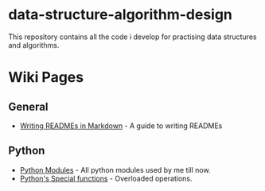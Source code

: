 # data-structure-algorithm-design
This repository contains all the code i develop for practising data structures and algorithms.

# Wiki Pages
## General
* [Writing READMEs in Markdown](https://github.com/saurabhkhattry/data-structure-algorithm-design/wiki/Writing-READMEs) - A guide to writing READMEs

## Python
* [Python Modules](https://github.com/saurabhkhattry/documentation/wiki/Python-Modules) - All python modules used by me till now.
* [Python's Special functions](https://github.com/saurabhkhattry/documentation/wiki/Overloaded-operations,-implemented-with-Python%E2%80%99s-special-methods.) - Overloaded operations.
